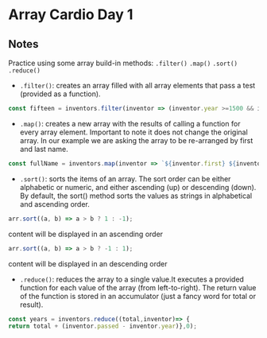 # Array Cardio Day 1

## Notes

Practice using some array build-in methods: ```.filter()``` ```.map()``` ```.sort()``` ```.reduce()```


* ```.filter()```: creates an array filled with all array elements that pass a test (provided as a function).

```javascript
const fifteen = inventors.filter(inventor => (inventor.year >=1500 && inventor.year <1600));

```
* ```.map()```: creates a new array with the results of calling a function for every array element. Important to note it does not change the original array. In our example we are asking the array to be re-arranged by first and last name.

```javascript
const fullName = inventors.map(inventor => `${inventor.first} ${inventor.last}`);
```
* ```.sort()```: sorts the items of an array. The sort order can be either alphabetic or numeric, and either ascending (up) or descending (down). By default, the sort() method sorts the values as strings in alphabetical and ascending order.

```javascript
arr.sort((a, b) => a > b ? 1 : -1);
```
content will be displayed in an ascending order

```javascript
arr.sort((a, b) => a > b ? -1 : 1);
```
content will be displayed in an descending order

* ```.reduce()```: reduces the array to a single value.It executes a provided function for each value of the array (from left-to-right).
The return value of the function is stored in an accumulator (just a fancy word for total or result).

```javascript
const years = inventors.reduce((total,inventor)=> {
return total + (inventor.passed - inventor.year)},0);
```


